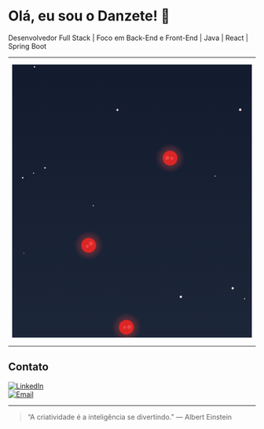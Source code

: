 # Olá, eu sou o Danzete! 👋

Desenvolvedor Full Stack | Foco em Back-End e Front-End | Java | React | Spring Boot

---

<p align="center">
  <img src="./Jogo.gif" alt="Space Dodger Demo" />
</p>

---

## Contato

[![LinkedIn](https://img.shields.io/badge/-LinkedIn-0A66C2?style=flat&logo=linkedin&logoColor=white)](https://www.linkedin.com/in/danzete)  
[![Email](https://img.shields.io/badge/-Email-D14836?style=flat&logo=gmail&logoColor=white)](mailto:danieltayt-sohn@hotmail.com)

---

> “A criatividade é a inteligência se divertindo.” — Albert Einstein
